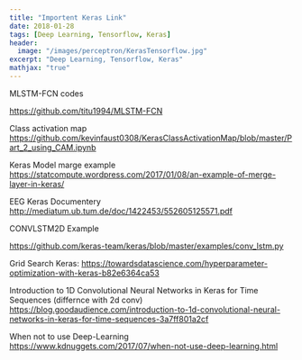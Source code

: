 ```yaml
---
title: "Importent Keras Link"
date: 2018-01-28
tags: [Deep Learning, Tensorflow, Keras]
header:
  image: "/images/perceptron/KerasTensorflow.jpg"
excerpt: "Deep Learning, Tensorflow, Keras"
mathjax: "true"
---
```


MLSTM-FCN codes

https://github.com/titu1994/MLSTM-FCN

Class activation map
https://github.com/kevinfaust0308/KerasClassActivationMap/blob/master/Part_2_using_CAM.ipynb

Keras Model marge example
https://statcompute.wordpress.com/2017/01/08/an-example-of-merge-layer-in-keras/

EEG Keras Documentery
http://mediatum.ub.tum.de/doc/1422453/552605125571.pdf

CONVLSTM2D Example

https://github.com/keras-team/keras/blob/master/examples/conv_lstm.py

Grid Search Keras:
https://towardsdatascience.com/hyperparameter-optimization-with-keras-b82e6364ca53

Introduction to 1D Convolutional Neural Networks in Keras for Time Sequences (differnce with 2d conv)
https://blog.goodaudience.com/introduction-to-1d-convolutional-neural-networks-in-keras-for-time-sequences-3a7ff801a2cf

When not to use Deep-Learning
https://www.kdnuggets.com/2017/07/when-not-use-deep-learning.html
